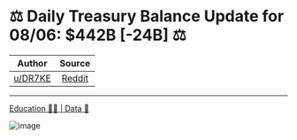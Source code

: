 ⚖️ Daily Treasury Balance Update for 08/06: $442B [-24B] ⚖️
===========================================================

| Author       | Source       | 
| :-------------: |:-------------:|
|  [u/DR7KE](https://www.reddit.com/user/DR7KE/) | [Reddit](https://www.reddit.com/r/Superstonk/comments/p198q4/daily_treasury_balance_update_for_0806_442b_24b/) | 

---

[Education 👨‍🏫 | Data 🔢](https://www.reddit.com/r/Superstonk/search?q=flair_name%3A%22Education%20%F0%9F%91%A8%E2%80%8D%F0%9F%8F%AB%20%7C%20Data%20%F0%9F%94%A2%22&restrict_sr=1)

![image](https://user-images.githubusercontent.com/82035192/128871303-c5bb52e8-aab3-4c68-9e13-e1e2c93ac51b.png)
